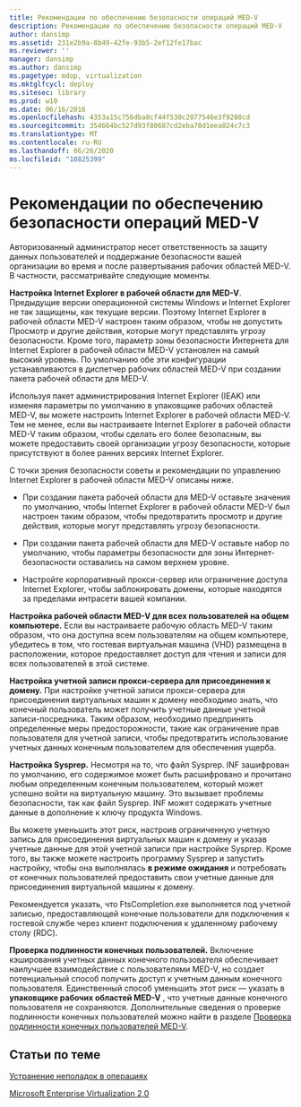 ```yaml
---
title: Рекомендации по обеспечению безопасности операций MED-V
description: Рекомендации по обеспечению безопасности операций MED-V
author: dansimp
ms.assetid: 231e2b9a-8b49-42fe-93b5-2ef12fe17bac
ms.reviewer: ''
manager: dansimp
ms.author: dansimp
ms.pagetype: mdop, virtualization
ms.mktglfcycl: deploy
ms.sitesec: library
ms.prod: w10
ms.date: 06/16/2016
ms.openlocfilehash: 4353a15c756dba8cf44f530c2077546e3f9288cd
ms.sourcegitcommit: 354664bc527d93f80687cd2eba70d1eea024c7c3
ms.translationtype: MT
ms.contentlocale: ru-RU
ms.lasthandoff: 06/26/2020
ms.locfileid: "10825399"
---
```

# Рекомендации по обеспечению безопасности операций MED-V


Авторизованный администратор несет ответственность за защиту данных пользователей и поддержание безопасности вашей организации во время и после развертывания рабочих областей MED-V. В частности, рассматривайте следующие моменты.

**Настройка Internet Explorer в рабочей области для MED-V**. Предыдущие версии операционной системы Windows и Internet Explorer не так защищены, как текущие версии. Поэтому Internet Explorer в рабочей области MED-V настроен таким образом, чтобы не допустить Просмотр и другие действия, которые могут представлять угрозу безопасности. Кроме того, параметр зоны безопасности Интернета для Internet Explorer в рабочей области MED-V установлен на самый высокий уровень. По умолчанию обе эти конфигурации устанавливаются в диспетчер рабочих областей MED-V при создании пакета рабочей области для MED-V.

Используя пакет администрирования Internet Explorer (IEAK) или изменяя параметры по умолчанию в упаковщике рабочих областей MED-V, вы можете настроить Internet Explorer в рабочей области MED-V. Тем не менее, если вы настраиваете Internet Explorer в рабочей области MED-V таким образом, чтобы сделать его более безопасным, вы можете предоставить своей организации угрозу безопасности, которые присутствуют в более ранних версиях Internet Explorer.

С точки зрения безопасности советы и рекомендации по управлению Internet Explorer в рабочей области MED-V описаны ниже.

-   При создании пакета рабочей области для MED-V оставьте значения по умолчанию, чтобы Internet Explorer в рабочей области MED-V был настроен таким образом, чтобы предотвратить просмотр и другие действия, которые могут представлять угрозу безопасности.

-   При создании пакета рабочей области для MED-V оставьте набор по умолчанию, чтобы параметры безопасности для зоны Интернет-безопасности оставались на самом верхнем уровне.

-   Настройте корпоративный прокси-сервер или ограничение доступа Internet Explorer, чтобы заблокировать домены, которые находятся за пределами интрасети вашей компании.

**Настройка рабочей области MED-V для всех пользователей на общем компьютере.** Если вы настраиваете рабочую область MED-V таким образом, что она доступна всем пользователям на общем компьютере, убедитесь в том, что гостевая виртуальная машина (VHD) размещена в расположении, которое предоставляет доступ для чтения и записи для всех пользователей в этой системе.

**Настройка учетной записи прокси-сервера для присоединения к домену.** При настройке учетной записи прокси-сервера для присоединения виртуальных машин к домену необходимо знать, что конечный пользователь может получить учетные данные учетной записи-посредника. Таким образом, необходимо предпринять определенные меры предосторожности, такие как ограничение прав пользователя для учетной записи, чтобы предотвратить использование учетных данных конечным пользователем для обеспечения ущерба.

**Настройка Sysprep.** Несмотря на то, что файл Sysprep. INF зашифрован по умолчанию, его содержимое может быть расшифровано и прочитано любым определенным конечным пользователем, который может успешно войти на виртуальную машину. Это вызывает проблемы безопасности, так как файл Sysprep. INF может содержать учетные данные в дополнение к ключу продукта Windows.

Вы можете уменьшить этот риск, настроив ограниченную учетную запись для присоединения виртуальных машин к домену и указав учетные данные для этой учетной записи при настройке Sysprep. Кроме того, вы также можете настроить программу Sysprep и запустить настройку, чтобы она выполнялась **в режиме ожидания** и потребовать от конечных пользователей предоставить свои учетные данные для присоединения виртуальной машины к домену.

Рекомендуется указать, что FtsCompletion.exe выполняется под учетной записью, предоставляющей конечные пользователи для подключения к гостевой службе через клиент подключения к удаленному рабочему столу (RDC).

**Проверка подлинности конечных пользователей.** Включение кэширования учетных данных конечного пользователя обеспечивает наилучшее взаимодействие с пользователями MED-V, но создает потенциальный способ получить доступ к учетным данным конечного пользователя. Единственный способ уменьшить этот риск — указать в **упаковщике рабочих областей MED-V** , что учетные данные конечного пользователя не сохраняются. Дополнительные сведения о проверке подлинности конечных пользователей можно найти в разделе [Проверка подлинности конечных пользователей MED-V](authentication-of-med-v-end-users.md).

## Статьи по теме


[Устранение неполадок в операциях](operations-troubleshooting-medv2.md)

[Microsoft Enterprise Virtualization 2,0](index.md)

 

 





